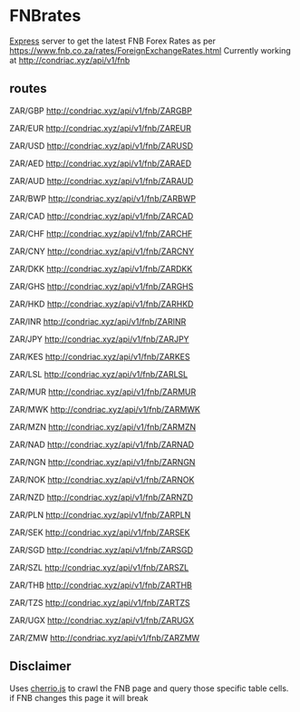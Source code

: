 # FNBrates
[Express](https://expressjs.com/) server to get the latest FNB Forex Rates as per https://www.fnb.co.za/rates/ForeignExchangeRates.html
Currently working at http://condriac.xyz/api/v1/fnb

## routes
ZAR/GBP http://condriac.xyz/api/v1/fnb/ZARGBP

ZAR/EUR http://condriac.xyz/api/v1/fnb/ZAREUR

ZAR/USD http://condriac.xyz/api/v1/fnb/ZARUSD

ZAR/AED http://condriac.xyz/api/v1/fnb/ZARAED

ZAR/AUD http://condriac.xyz/api/v1/fnb/ZARAUD

ZAR/BWP http://condriac.xyz/api/v1/fnb/ZARBWP

ZAR/CAD http://condriac.xyz/api/v1/fnb/ZARCAD

ZAR/CHF http://condriac.xyz/api/v1/fnb/ZARCHF

ZAR/CNY http://condriac.xyz/api/v1/fnb/ZARCNY

ZAR/DKK http://condriac.xyz/api/v1/fnb/ZARDKK

ZAR/GHS http://condriac.xyz/api/v1/fnb/ZARGHS

ZAR/HKD http://condriac.xyz/api/v1/fnb/ZARHKD

ZAR/INR http://condriac.xyz/api/v1/fnb/ZARINR

ZAR/JPY http://condriac.xyz/api/v1/fnb/ZARJPY

ZAR/KES http://condriac.xyz/api/v1/fnb/ZARKES

ZAR/LSL http://condriac.xyz/api/v1/fnb/ZARLSL

ZAR/MUR http://condriac.xyz/api/v1/fnb/ZARMUR

ZAR/MWK http://condriac.xyz/api/v1/fnb/ZARMWK

ZAR/MZN http://condriac.xyz/api/v1/fnb/ZARMZN

ZAR/NAD http://condriac.xyz/api/v1/fnb/ZARNAD

ZAR/NGN http://condriac.xyz/api/v1/fnb/ZARNGN

ZAR/NOK http://condriac.xyz/api/v1/fnb/ZARNOK

ZAR/NZD http://condriac.xyz/api/v1/fnb/ZARNZD

ZAR/PLN http://condriac.xyz/api/v1/fnb/ZARPLN

ZAR/SEK http://condriac.xyz/api/v1/fnb/ZARSEK

ZAR/SGD http://condriac.xyz/api/v1/fnb/ZARSGD

ZAR/SZL http://condriac.xyz/api/v1/fnb/ZARSZL

ZAR/THB http://condriac.xyz/api/v1/fnb/ZARTHB

ZAR/TZS http://condriac.xyz/api/v1/fnb/ZARTZS

ZAR/UGX http://condriac.xyz/api/v1/fnb/ZARUGX

ZAR/ZMW http://condriac.xyz/api/v1/fnb/ZARZMW

## Disclaimer 
Uses [cherrio.js](https://github.com/cheeriojs/cheerio) to crawl the FNB page and query those specific table cells. if FNB changes this page it will break
